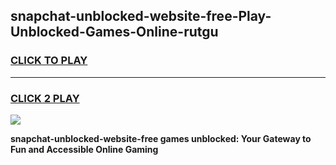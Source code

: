 
## snapchat-unblocked-website-free-Play-Unblocked-Games-Online-rutgu
<h3>
<a href="https://premium76.site?title=snapchat-unblocked-website-free&ref=25A">CLICK TO PLAY</a></h3>
<hr>

<h3>
<a href="https://premium76.site?title=snapchat-unblocked-website-free&ref=25A">CLICK 2 PLAY</a>
  
</h3>

<a href="https://premium76.site?title=snapchat-unblocked-website-free&ref=25A"><img src="https://clearcache.store/games.png"></a>


**snapchat-unblocked-website-free games unblocked: Your Gateway to Fun and Accessible Online Gaming**
